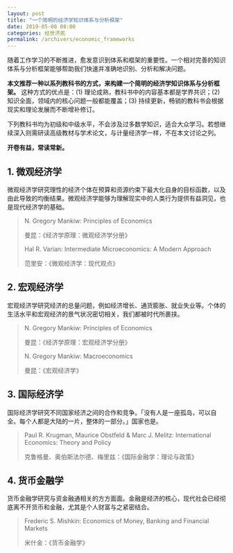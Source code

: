 ```yaml
---
layout: post
title: "一个简明的经济学知识体系与分析框架"
date: 2019-05-08 08:00
categories: 经世济民
permalink: /archivers/economic_frameworks
---
```


随着工作学习的不断推进，愈发意识到体系和框架的重要性。一个相对完善的知识体系与分析框架能够帮助我们快速并准确地识别、分析和解决问题。

**本文推荐一种以系列教科书的方式，来构建一个简明的经济学知识体系与分析框架。** 这种方式的优点是：(1) 理论成熟，教科书中的内容基本都是学界共识；(2) 知识全面，领域内的核心问题一般都能覆盖；(3) 持续更新，畅销的教科书会根据现实和理论发展而不断增补修订。

下列教科书均为初级和中级水平，不会涉及过多数学知识，适合大众学习。若想继续深入则需研读高级教材与学术论文，与计量经济学一样，不在本文讨论之列。

**开卷有益，常读常新。**


<!--more-->


## 1. 微观经济学

微观经济学研究理性的经济个体在预算和资源约束下最大化自身的目标函数，以及由此导致的均衡结果。微观经济学能够为理解现实中的人类行为提供有益洞见，也是现代经济学的基础。

> N. Gregory Mankiw: Principles of Economics
>
> 曼昆：《经济学原理：微观经济学分册》
>
> Hal R. Varian: Intermediate Microeconomics: A Modern Approach
>
> 范里安：《微观经济学：现代观点》


## 2. 宏观经济学

宏观经济学研究经济的总量问题，例如经济增长、通货膨胀、就业失业等。个体的生活水平和宏观经济的景气状况密切相关，我们都被时代所裹挟。

> N. Gregory Mankiw: Principles of Economics
>
> 曼昆：《经济学原理：宏观经济学分册》
>
> N. Gregory Mankiw: Macroeconomics
>
> 曼昆：《宏观经济学》


## 3. 国际经济学

国际经济学研究不同国家经济之间的合作和竞争。「没有人是一座孤岛，可以自全。每个人都是大陆的一片，整体的一部分。」国家也是。

> Paul R. Krugman, Maurice Obstfeld & Marc J. Melitz: International Economics: Theory and Policy
>
> 克鲁格曼、奥伯斯法尔德、梅里兹：《国际金融学：理论与政策》


## 4. 货币金融学

货币金融学研究与资金融通相关的方方面面。金融是经济的核心，现代社会已经彻底离不开货币和金融，尤其是个人财富与之紧密结合。

> Frederic S. Mishkin: Economics of Money, Banking and Financial Markets
>
> 米什金：《货币金融学》
